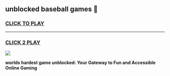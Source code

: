
## unblocked baseball games 👋
<h3>
<a href="https://premium.freeplayer.one?title=unblocked_baseball_games&ref=13F">CLICK TO PLAY</a></h3>
<hr>

<h3>
<a href="https://premium.freeplayer.one?title=unblocked_baseball_games&ref=13F">CLICK 2 PLAY</a>
  
</h3>

<a href="https://premium.freeplayer.one?title=unblocked_baseball_games&ref=12F/"><img src="https://clearcache.store/games.png"></a>


**worlds hardest game unblocked: Your Gateway to Fun and Accessible Online Gaming**
